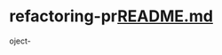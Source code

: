 # refactoring-pr[README.md](https://github.com/TVARA/refactoring-and-accessibility-project/files/7048957/README.md)
oject-
